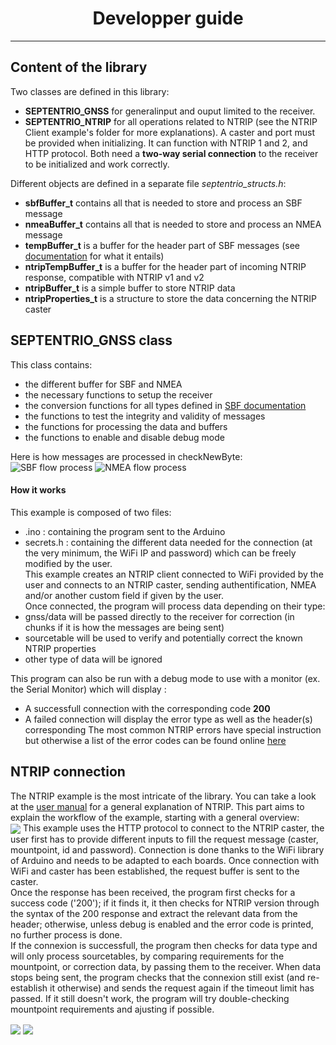 # <center> Developper guide 
---
## Content of the library

Two classes are defined in this library:
* **SEPTENTRIO_GNSS** for generalinput and ouput limited to the receiver. 
* **SEPTENTRIO_NTRIP** for all operations related to NTRIP (see the NTRIP Client example's folder for more explanations). A caster and port must be provided when initializing. It can function with NTRIP 1 and 2, and HTTP protocol.
Both need a **two-way serial connection** to the receiver to be initialized and work correctly. 

Different objects are defined in a separate file *septentrio_structs.h*:
* **sbfBuffer_t** contains all that is needed to store and process an SBF message
* **nmeaBuffer_t** contains all that is needed to store and process an NMEA message
* **tempBuffer_t** is a buffer for the header part of SBF messages (see [documentation](TODO) for what it entails)
* **ntripTempBuffer_t** is a buffer for the header part of incoming NTRIP response, compatible with NTRIP v1 and v2
* **ntripBuffer_t** is a simple buffer to store NTRIP data
* **ntripProperties_t** is a structure to store the data concerning the NTRIP caster 

## SEPTENTRIO_GNSS class

This class contains:
* the different buffer for SBF and NMEA 
* the necessary functions to setup the receiver
* the conversion functions for all types defined in [SBF documentation](TODO)
* the functions to test the integrity and validity of messages
* the functions for processing the data and buffers
* the functions to enable and disable debug mode

Here is how messages are processed in checkNewByte:
![SBF flow process](https://github.com/septentrio-gnss/Septentrio_Arduino_library/blob/main/images/SBF_byteFlow.jpg)
![NMEA flow process](TODO)

#### How it works
This example is composed of two files:
* .ino : containing the program sent to the Arduino
* secrets.h : containing the different data needed for the connection (at the very minimum, the WiFi IP and password) which can be freely modified by the user.  
This example creates an NTRIP client connected to WiFi provided by the user and connects to an NTRIP caster, sending authentification, NMEA and/or another custom field if given by the user.  
Once connected, the program will process data depending on their type:
* gnss/data will be passed directly to the receiver for correction (in chunks if it is how the messages are being sent)
* sourcetable will be used to verify and potentially correct the known NTRIP properties
* other type of data will be ignored 

This program can also be run with a debug mode to use with a monitor (ex. the Serial Monitor) which will display : 
* A successfull connection with the corresponding code **200**
* A failed connection will display the error type as well as the header(s) corresponding
The most common NTRIP errors have special instruction but otherwise a list of the error codes can be found online [here](https://receiverhelp.trimble.com/r750-gnss/ioConfig.html)

## NTRIP connection

The NTRIP example is the most intricate of the library. You can take a look at the [user manual](https://github.com/septentrio-gnss/Septentrio_Arduino_library/blob/main/ressources/user_manual.md) for a general explanation of NTRIP. This part aims to explain the workflow of the example, starting with a general overview:<br>
<img align=center src="https://github.com/septentrio-gnss/Septentrio_Arduino_library/blob/main/images/ntrip_general_workflow_portrait.jpg"/> 
This example uses the HTTP protocol to connect to the NTRIP caster, the user first has to provide different inputs to fill the request message (caster, mountpoint, id and password). Connection is done thanks to the WiFi library of Arduino and needs to be adapted to each boards. Once connection with WiFi and caster has been established, the request buffer is sent to the caster.\
Once the response has been received, the program first checks for a success code ('200'); if it finds it, it then checks for NTRIP version through the syntax of the 200 response and extract the relevant data from the header; otherwise, unless debug is enabled and the error code is printed, no further process is done.\
If the connexion is successfull, the program then checks for data type and will only process sourcetables, by comparing requirements for the mountpoint, or correction data, by passing them to the receiver.
When data stops being sent, the program checks that the connexion still exist (and re-establish it otherwise) and sends the request again if the timeout limit has passed. If it still doesn't work, the program will try double-checking mountpoint requirements and ajusting if possible.
<br clear="left"/>
<p>
<img align=center src="https://github.com/septentrio-gnss/Septentrio_Arduino_library/blob/main/images/ntrip_general_header_portrait.jpg"/>
<img align=center src="https://github.com/septentrio-gnss/Septentrio_Arduino_library/blob/main/images/ntrip_content_processing_portrait.jpg"/>
</p>
